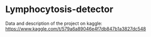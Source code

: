 # Lymphocytosis-detector

Data and description of the project on kaggle: https://www.kaggle.com/t/579a6a89046e4f7db847b1a3827dc548

